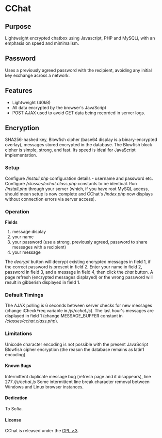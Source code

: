 
# CChat

## Purpose

Lightweight encrypted chatbox using Javascript, PHP and MySQLi, with an emphasis on speed and mimimalism.


## Password

Uses a previously agreed password with the recipient, avoiding any initial key exchange across a network.


## Features

+ Lightweight (40kB)
+ All data encrypted by the browser's JavaScript
+ POST AJAX used to avoid GET data being recorded in server logs.


## Encryption

SHA256-hashed key, Blowfish cipher (base64 display is a binary-encrypted overlay), messages stored encrypted in the database.
The Blowfish block cipher is simple, strong, and fast.  Its speed is ideal for JavaScript implementation.


### Setup

Configure */install.php* configuration details - username and password etc.
Configure */classes/cchat.class.php* constants to be identical.
Run */install.php* through your server (which, if you have root MySQL access, should mean setup is now complete and CChat's */index.php* now displays without connection errors via server access).


### Operation

**Fields**

1. message display
2. your name
3. your password (use a strong, previously agreed, password to share messages with a recipient)
4. your message

The *decrypt* button will decrypt existing encrypted messages in field 1, if the correct password is present in field 2.
Enter your name in field 2, password in field 3, and a message in field 4, then click the *chat* button.
A page refresh (encrypted messages displayed) or the wrong password will result in gibberish displayed in field 1.


### Default Timings

The AJAX polling is 6 seconds between server checks for new messages (change iCheckFreq variable in */js/cchat.js*).
The last hour's messages are displayed in field 1 (change MESSAGE_BUFFER constant in */classes/cchat.class.php*).


### Limitations

Unicode character encoding is not possible with the present JavaScript Blowfish cipher encryption (the reason the database remains as latin1 encoding).


#### Known Bugs

Intermittent duplicate message bug (refresh page and it disappears), line 277 */js/cchat.js*
Some intermittent line break character removal between Windows and Linux browser instances.


#### Dedication

To Sofia.


#### License

CChat is released under the [GPL v.3](https://www.gnu.org/licenses/gpl-3.0.html).
